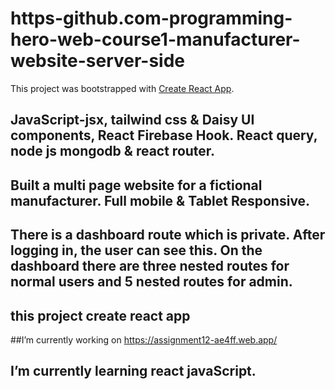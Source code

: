 # https-github.com-programming-hero-web-course1-manufacturer-website-server-side

This project was bootstrapped with [Create React App](https://github.com/facebook/create-react-app).

## JavaScript-jsx,  tailwind css &  Daisy UI components, React Firebase Hook. React query, node js mongodb & react router.
## Built a multi page website for a fictional manufacturer. Full mobile & Tablet Responsive.
## There is a dashboard route which is private. After logging in, the user can see this. On the dashboard there are three nested routes for normal users and 5 nested routes for admin.
## this project create react app
##I’m currently working on https://assignment12-ae4ff.web.app/

## I’m currently learning react javaScript.
